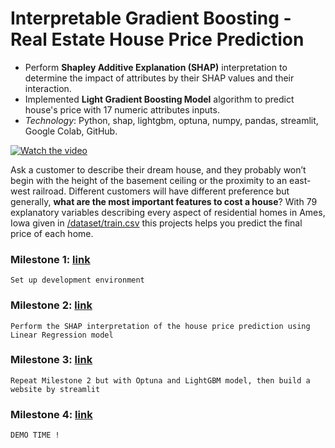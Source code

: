 # Interpretable Gradient Boosting - Real Estate House Price Prediction

- Perform **Shapley Additive Explanation (SHAP)** interpretation to determine the impact of attributes by their SHAP values and their interaction.
- Implemented **Light Gradient Boosting Model** algorithm to predict house's price with 17 numeric attributes inputs.
- *Technology*: Python, shap, lightgbm, optuna, numpy, pandas, streamlit, Google Colab, GitHub.

[![Watch the video](https://img.youtube.com/vi/kqs3AWT9IWE/maxresdefault.jpg)](https://youtu.be/kqs3AWT9IWE)

Ask a customer to describe their dream house, and they probably won’t begin with the height of the basement ceiling or the proximity to an east-west railroad. Different customers will have different preference but generally, **what are the most important features to cost a house**? With 79 explanatory variables describing every aspect of residential homes in Ames, Iowa given in [/dataset/train.csv](/dataset/train.csv) this projects helps you predict the final price of each home.

### Milestone 1: [link](/milestone-1)

    Set up development environment

### Milestone 2: [link](/milestone-2)

    Perform the SHAP interpretation of the house price prediction using Linear Regression model

### Milestone 3: [link](/milestone-3)

    Repeat Milestone 2 but with Optuna and LightGBM model, then build a website by streamlit

### Milestone 4: [link](/milestone-4)

    DEMO TIME !
